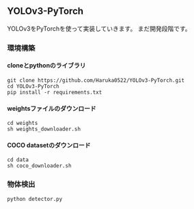 ## YOLOv3-PyTorch
YOLOv3をPyTorchを使って実装していきます。
まだ開発段階です。

### 環境構築
#### cloneとpythonのライブラリ
```
git clone https://github.com/Haruka0522/YOLOv3-PyTorch.git
cd YOLOv3-PyTorch
pip install -r requirements.txt
```
#### weightsファイルのダウンロード
```
cd weights
sh weights_downloader.sh
```
#### COCO datasetのダウンロード
```
cd data
sh coco_downloader.sh
```

### 物体検出
```
python detector.py
```